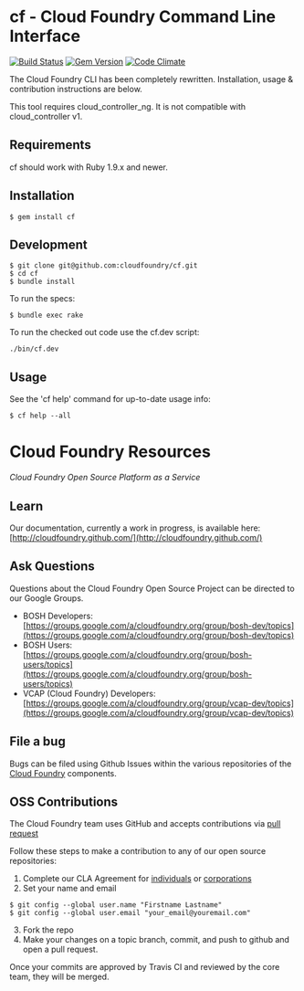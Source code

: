 # cf - Cloud Foundry Command Line Interface

[![Build Status](https://travis-ci.org/cloudfoundry/cf.png)](https://travis-ci.org/cloudfoundry/cf)
[![Gem Version](https://badge.fury.io/rb/cf.png)](http://badge.fury.io/rb/cf) 
[![Code Climate](https://codeclimate.com/github/cloudfoundry/cf.png)](https://codeclimate.com/github/cloudfoundry/cf)

The Cloud Foundry CLI has been completely rewritten. Installation, usage & contribution instructions are below.

This tool requires cloud_controller_ng. It is not compatible with cloud_controller v1.

## Requirements

cf should work with Ruby 1.9.x and newer.

## Installation

```
$ gem install cf
```

## Development

```
$ git clone git@github.com:cloudfoundry/cf.git
$ cd cf
$ bundle install
```

To run the specs:

```
$ bundle exec rake
```

To run the checked out code use the cf.dev script:

```
./bin/cf.dev 
```

## Usage
See the 'cf help' command for up-to-date usage info:

```
$ cf help --all
```

# Cloud Foundry Resources #

_Cloud Foundry Open Source Platform as a Service_

## Learn

Our documentation, currently a work in progress, is available here: [http://cloudfoundry.github.com/](http://cloudfoundry.github.com/)

## Ask Questions

Questions about the Cloud Foundry Open Source Project can be directed to our Google Groups.

* BOSH Developers: [https://groups.google.com/a/cloudfoundry.org/group/bosh-dev/topics](https://groups.google.com/a/cloudfoundry.org/group/bosh-dev/topics)
* BOSH Users:[https://groups.google.com/a/cloudfoundry.org/group/bosh-users/topics](https://groups.google.com/a/cloudfoundry.org/group/bosh-users/topics)
* VCAP (Cloud Foundry) Developers: [https://groups.google.com/a/cloudfoundry.org/group/vcap-dev/topics](https://groups.google.com/a/cloudfoundry.org/group/vcap-dev/topics)

## File a bug

Bugs can be filed using Github Issues within the various repositories of the [Cloud Foundry](http://github.com/cloudfoundry) components.

## OSS Contributions

The Cloud Foundry team uses GitHub and accepts contributions via [pull request](https://help.github.com/articles/using-pull-requests)

Follow these steps to make a contribution to any of our open source repositories:

1. Complete our CLA Agreement for [individuals](http://www.cloudfoundry.org/individualcontribution.pdf) or [corporations](http://www.cloudfoundry.org/corpcontribution.pdf)
2. Set your name and email

```
$ git config --global user.name "Firstname Lastname"
$ git config --global user.email "your_email@youremail.com"
```

3. Fork the repo
4. Make your changes on a topic branch, commit, and push to github and open a pull request.

Once your commits are approved by Travis CI and reviewed by the core team, they will be merged.
